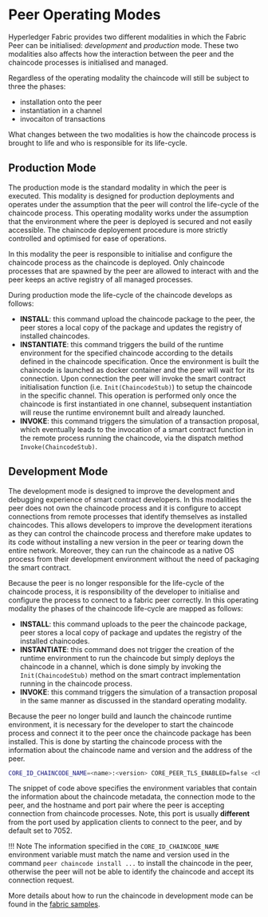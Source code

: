 # Peer Operating Modes

Hyperledger Fabric provides two different modalities in which the Fabric Peer can be initialised: _development_ and _production_ mode. These two modalities also affects how the interaction between the peer and the chaincode processes is initialised and managed.

Regardless of the operating modality the chaincode will still be subject to three the phases:

- installation onto the peer
- instantiation in a channel
- invocaiton of transactions

What changes between the two modalities is how the chaincode process is brought to life and who is responsible for its life-cycle.

## Production Mode

The production mode is the standard modality in which the peer is executed. This modality is designed for production deployments and operates under the assumption that the peer will control the life-cycle of the chaincode process. This operating modality works under the assumption that the environment where the peer is deployed is secured and not easily accessible. The chaincode deployement procedure is more strictly controlled and optimised for ease of operations.

In this modality the peer is responsible to initialise and configure the chaincode process as the chaincode is deployed. Only chaincode processes that are spawned by the peer are allowed to interact with and the peer keeps an active registry of all managed processes.

During production mode the life-cycle of the chaincode develops as follows:

- __INSTALL__: this command upload the chaincode package to the peer, the peer stores a local copy of the package and updates the registry of installed chaincodes.
- __INSTANTIATE__: this command triggers the build of the runtime environment for the specified chaincode according to the details defined in the chaincode specification. Once the environment is built the chaincode is launched as docker container and the peer will wait for its connection. Upon connection the peer will invoke the smart contract initialisation function (i.e. `Init(ChaincodeStub)`) to setup the chaincode in the specific channel. This operation is performed only once the chaincode is first instantiated in one channel, subsequent instantiation will reuse the runtime environemnt built and already launched.
- __INVOKE__: this command triggers the simulation of a transaction proposal, which eventually leads to the invocation of a smart contract function in the remote process running the chaincode, via the dispatch method `Invoke(ChaincodeStub)`.

## Development Mode

The development mode is designed to improve the development and debugging experience of smart contract developers. In this modalities the peer does not own the chaincode process and it is configure to accept connections from remote processes that identify themselves as installed chaincodes. This allows developers to improve the development iterations as they can control the chaincode process and therefore make updates to its code without installing a new version in the peer or tearing down the entire network. Moreover, they can run the chaincode as a native OS process from their development environment without the need of packaging the smart contract.

Because the peer is no longer responsible for the life-cycle of the chaincode process, it is responsibility of the developer to initialise and configure the process to connect to a fabric peer correctly.  In this operating modality the phases of the chaincode life-cycle are mapped as follows:

- __INSTALL__: this command uploads to the peer the chaincode package, peer stores a local copy of package and updates the registry of the installed chaincodes.
- __INSTANTIATE__: this command does not trigger the creation of the runtime environment to run the chaincode but simply deploys the chaincode in a channel, which is done simply by invoking the `Init(ChaincodeStub)` method on the smart contract implementation running in the chaincode process.
- __INVOKE__: this command triggers the simulation of a transaction proposal in the same manner as discussed in the standard operating modality.

Because the  peer no longer build and launch the chaincode runtime environment, it is necessary for the developer to start the chaincode process and connect it to the peer once the chaincode package has been installed. This is done by starting the chaincode process with the information about the chaincode name and version and the address of the peer.

```bash
CORE_ID_CHAINCODE_NAME=<name>:<version> CORE_PEER_TLS_ENABLED=false <chaincode-executable-path> -peer.address <host>:<port>
```

The snippet of code above specifies the environment variables that contain the information about the chaincode metadata, the connection mode to the peer, and the hostname and port pair where the peer is  accepting connection from chaincode processes. Note, this port is usually __different__ from the port used by application clients to connect to the peer, and by default set to 7052.

!!! Note
    The information specified in the `CORE_ID_CHAINCODE_NAME` environment variable must match the name and version used in the command `peer chaincode install ...` to install the chaincode in the peer, otherwise the peer will not be able to identify the chaincode and accept its connection request.

More details about how to run the chaincode in development mode can be found in the [fabric samples](https://github.com/hyperledger/fabric-samples/tree/master/chaincode-docker-devmode).
